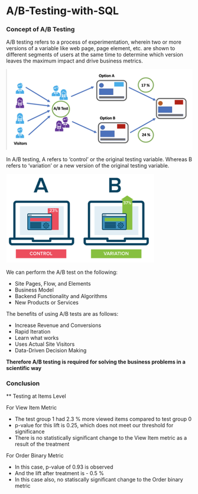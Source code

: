 # A/B-Testing-with-SQL



### Concept of A/B Testing

A/B testing refers to a process of experimentation, wherein two or more versions of a variable like web page, page element, etc. are shown to different segments of users at the same time to determine which version leaves the maximum impact and drive business metrics.

<img src = "images/Screenshot 2022-02-13 165748.png" width = "650">

In A/B testing, A refers to ‘control’ or the original testing variable. Whereas B refers to ‘variation’ or a new version of the original testing variable.

<img src = "images/Screenshot 2022-02-14 102432.png" width = "400">

We can perform the A/B test on the following:
   * Site Pages, Flow, and Elements
   * Business Model
   * Backend Functionality and Algorithms
   * New Products or Services

The benefits of using A/B tests are as follows:

  * Increase Revenue and Conversions
  * Rapid Iteration
  * Learn what works
  * Uses Actual Site Visitors
  * Data-Driven Decision Making

**Therefore A/B testing is required for solving the business problems in a scientific way**



### Conclusion

** Testing at Items Level

For View Item Metric
  * The test group 1 had 2.3 % more viewed items compared to test group 0
  * p-value for this lift is 0.25, which does not meet our threshold for significance
  * There is no statistically significant change to the View Item metric as a result of the treatment


For Order Binary Metric
  * In this case, p-value of 0.93 is observed
  * And the lift after treatment is - 0.5 %
  * In this case also, no statiscally significant change to the Order binary metric


